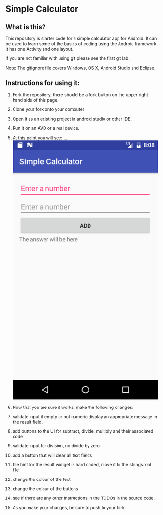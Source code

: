 # Simple Calculator

## What is this?

This repository is starter code for a simple calculator app for Android.  It can be used to learn some of the basics of coding using the Android framework.  It has one Activity and one layout.

If you are not familiar with using git please see the first git lab.

Note: The [gitignore](.gitignore) file covers Windows, OS X, Android Studio and Eclipse.

## Instructions for using it:

1. Fork the repository, there should be a fork button on the upper right hand side of this page.
2. Clone your fork onto your computer
3. Open it as an existing project in android studio or other IDE.
4. Run it on an AVD or a real device.
5. At this point you will see:
...![screenshot of app](app/src/main/res/drawable/simple_calc_small_01.png)

6. Now that you are sure it works, make the following changes:
  1. validate input if empty or not numeric display an appropriate message in the result field.
  2. add buttons to the UI for subtract, divide, multiply and their associated code
  3. validate input for division, no divide by zero
  4. add a button that will clear all text fields
  5. the hint for the result widiget is hard coded, move it to the strings.xml file
  6. change the colour of the text
  7. change the colour of the buttons
  8. see if there are any other instructions in the TODOs in the source code.

7. As you make your changes, be sure to push to your fork.
